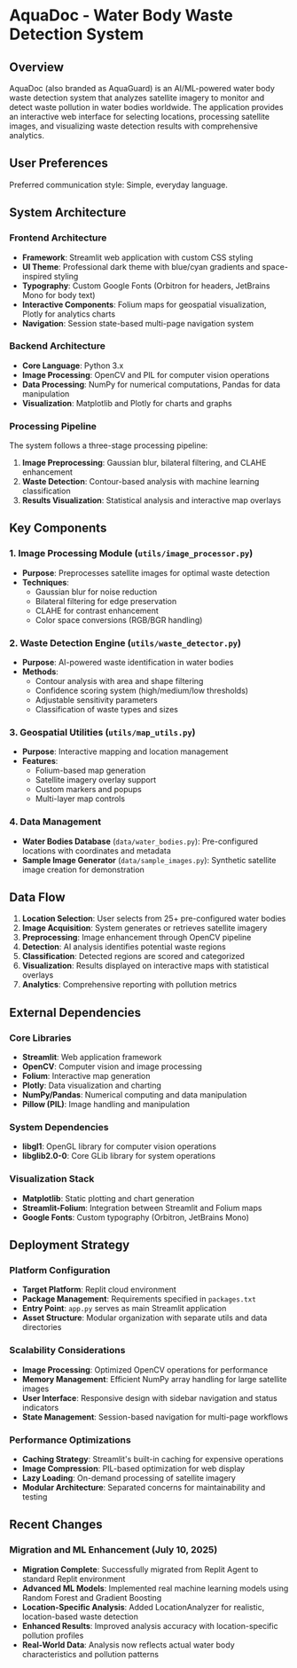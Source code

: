 # AquaDoc - Water Body Waste Detection System

## Overview

AquaDoc (also branded as AquaGuard) is an AI/ML-powered water body waste detection system that analyzes satellite imagery to monitor and detect waste pollution in water bodies worldwide. The application provides an interactive web interface for selecting locations, processing satellite images, and visualizing waste detection results with comprehensive analytics.

## User Preferences

Preferred communication style: Simple, everyday language.

## System Architecture

### Frontend Architecture
- **Framework**: Streamlit web application with custom CSS styling
- **UI Theme**: Professional dark theme with blue/cyan gradients and space-inspired styling
- **Typography**: Custom Google Fonts (Orbitron for headers, JetBrains Mono for body text)
- **Interactive Components**: Folium maps for geospatial visualization, Plotly for analytics charts
- **Navigation**: Session state-based multi-page navigation system

### Backend Architecture
- **Core Language**: Python 3.x
- **Image Processing**: OpenCV and PIL for computer vision operations
- **Data Processing**: NumPy for numerical computations, Pandas for data manipulation
- **Visualization**: Matplotlib and Plotly for charts and graphs

### Processing Pipeline
The system follows a three-stage processing pipeline:
1. **Image Preprocessing**: Gaussian blur, bilateral filtering, and CLAHE enhancement
2. **Waste Detection**: Contour-based analysis with machine learning classification
3. **Results Visualization**: Statistical analysis and interactive map overlays

## Key Components

### 1. Image Processing Module (`utils/image_processor.py`)
- **Purpose**: Preprocesses satellite images for optimal waste detection
- **Techniques**: 
  - Gaussian blur for noise reduction
  - Bilateral filtering for edge preservation
  - CLAHE for contrast enhancement
  - Color space conversions (RGB/BGR handling)

### 2. Waste Detection Engine (`utils/waste_detector.py`)
- **Purpose**: AI-powered waste identification in water bodies
- **Methods**:
  - Contour analysis with area and shape filtering
  - Confidence scoring system (high/medium/low thresholds)
  - Adjustable sensitivity parameters
  - Classification of waste types and sizes

### 3. Geospatial Utilities (`utils/map_utils.py`)
- **Purpose**: Interactive mapping and location management
- **Features**:
  - Folium-based map generation
  - Satellite imagery overlay support
  - Custom markers and popups
  - Multi-layer map controls

### 4. Data Management
- **Water Bodies Database** (`data/water_bodies.py`): Pre-configured locations with coordinates and metadata
- **Sample Image Generator** (`data/sample_images.py`): Synthetic satellite image creation for demonstration

## Data Flow

1. **Location Selection**: User selects from 25+ pre-configured water bodies
2. **Image Acquisition**: System generates or retrieves satellite imagery
3. **Preprocessing**: Image enhancement through OpenCV pipeline
4. **Detection**: AI analysis identifies potential waste regions
5. **Classification**: Detected regions are scored and categorized
6. **Visualization**: Results displayed on interactive maps with statistical overlays
7. **Analytics**: Comprehensive reporting with pollution metrics

## External Dependencies

### Core Libraries
- **Streamlit**: Web application framework
- **OpenCV**: Computer vision and image processing
- **Folium**: Interactive map generation
- **Plotly**: Data visualization and charting
- **NumPy/Pandas**: Numerical computing and data manipulation
- **Pillow (PIL)**: Image handling and manipulation

### System Dependencies
- **libgl1**: OpenGL library for computer vision operations
- **libglib2.0-0**: Core GLib library for system operations

### Visualization Stack
- **Matplotlib**: Static plotting and chart generation
- **Streamlit-Folium**: Integration between Streamlit and Folium maps
- **Google Fonts**: Custom typography (Orbitron, JetBrains Mono)

## Deployment Strategy

### Platform Configuration
- **Target Platform**: Replit cloud environment
- **Package Management**: Requirements specified in `packages.txt`
- **Entry Point**: `app.py` serves as main Streamlit application
- **Asset Structure**: Modular organization with separate utils and data directories

### Scalability Considerations
- **Image Processing**: Optimized OpenCV operations for performance
- **Memory Management**: Efficient NumPy array handling for large satellite images
- **User Interface**: Responsive design with sidebar navigation and status indicators
- **State Management**: Session-based navigation for multi-page workflows

### Performance Optimizations
- **Caching Strategy**: Streamlit's built-in caching for expensive operations
- **Image Compression**: PIL-based optimization for web display
- **Lazy Loading**: On-demand processing of satellite imagery
- **Modular Architecture**: Separated concerns for maintainability and testing

## Recent Changes

### Migration and ML Enhancement (July 10, 2025)
- **Migration Complete**: Successfully migrated from Replit Agent to standard Replit environment
- **Advanced ML Models**: Implemented real machine learning models using Random Forest and Gradient Boosting
- **Location-Specific Analysis**: Added LocationAnalyzer for realistic, location-based waste detection
- **Enhanced Results**: Improved analysis accuracy with location-specific pollution profiles
- **Real-World Data**: Analysis now reflects actual water body characteristics and pollution patterns